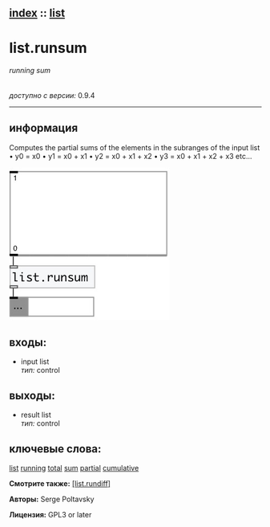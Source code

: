 [index](index.html) :: [list](category_list.html)
---

# list.runsum

###### running sum

*доступно с версии:* 0.9.4

---


## информация
Computes the partial sums of the elements in the subranges of the input list • y0 = x0 • y1 = x0 + x1 • y2 = x0 + x1 + x2 • y3 = x0 + x1 + x2 + x3 etc...


[![example](../examples/img/list.runsum.jpg)](../examples/pd/list.runsum.pd)









## входы:

* input list<br>
_тип:_ control



## выходы:

* result list<br>
_тип:_ control



## ключевые слова:

[list](keywords/list.html)
[running](keywords/running.html)
[total](keywords/total.html)
[sum](keywords/sum.html)
[partial](keywords/partial.html)
[cumulative](keywords/cumulative.html)



**Смотрите также:**
[\[list.rundiff\]](list.rundiff.html)




**Авторы:** Serge Poltavsky




**Лицензия:** GPL3 or later





